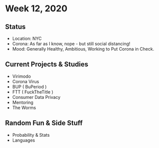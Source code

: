 # Week 12, 2020
## Status
- Location: NYC
- Corona: As far as I know, nope - but still social distancing!
- Mood: Generally Healthy, Ambitious, Working to Put Corona in Check.
## Current Projects & Studies
- Virimodo
- Corona Virus
- BUP ( BuPeriod )
- FTT ( FuckTheTitle )
- Consumer Data Privacy
- Mentoring
- The Worms
## Random Fun & Side Stuff
- Probability & Stats
- Languages
